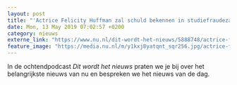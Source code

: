 ```yaml
---
layout: post
title: "'Actrice Felicity Huffman zal schuld bekennen in studiefraudezaak'"
date: Mon, 13 May 2019 07:02:57 +0200
category: nieuws
externe_link: "https://www.nu.nl/dit-wordt-het-nieuws/5888748/actrice-felicity-huffman-zal-schuld-bekennen-in-studiefraudezaak.html"
feature_image: "https://media.nu.nl/m/y1kxj8yatqnt_sqr256.jpg/actrice-felicity-huffman-zal-schuld-bekennen-in-studiefraudezaak.jpg"
---
```


In de ochtendpodcast <em>Dit wordt het nieuws</em> praten we je bij over het belangrijkste nieuws van nu en bespreken we het nieuws van de dag.
